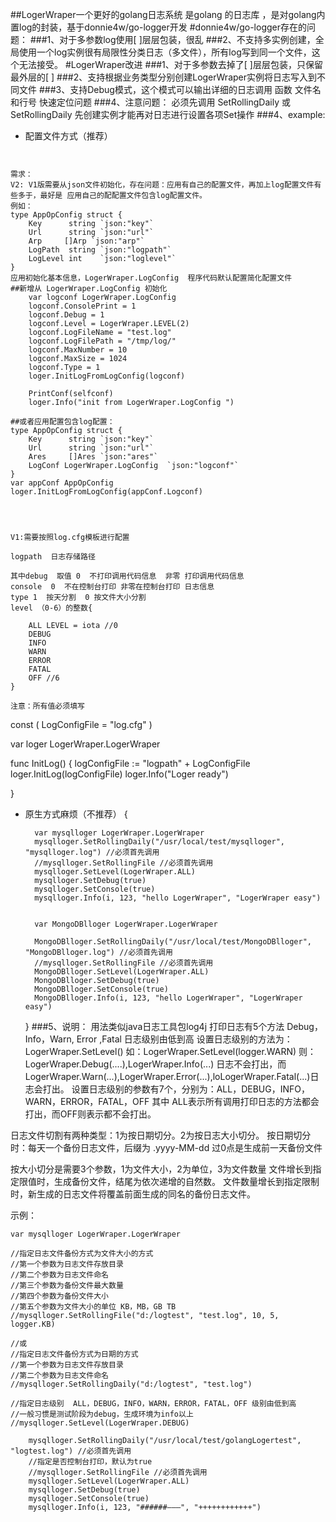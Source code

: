 ##LogerWraper一个更好的golang日志系统
       是golang 的日志库 ，是对golang内置log的封装，基于donnie4w/go-logger开发
#donnie4w/go-logger存在的问题：
###1、对于多参数log使用[ ]层层包装，很乱
###2、不支持多实例创建，全局使用一个log实例很有局限性分类日志（多文件），所有log写到同一个文件，这个无法接受。
#LogerWraper改进
###1、对于多参数去掉了[ ]层层包装，只保留最外层的[ ]
###2、支持根据业务类型分别创建LogerWraper实例将日志写入到不同文件
###3、支持Debug模式，这个模式可以输出详细的日志调用 函数 文件名 和行号 快速定位问题
###4、注意问题：
           必须先调用 SetRollingDaily 或 SetRollingDaily 先创建实例才能再对日志进行设置各项Set操作
###4、example:
* 配置文件方式（推荐）
<pre><code>

需求：
V2: V1版需要从json文件初始化，存在问题：应用有自己的配置文件，再加上log配置文件有些多于，最好是 应用自己的配配置文件包含log配置文件。
例如：
type AppOpConfig struct {
	Key      string `json:"key"`
	Url      string `json:"url"`
	Arp     []Arp `json:"arp"`
	LogPath  string `json:"logpath"`
	LogLevel int    `json:"loglevel"`
}
应用初始化基本信息，LogerWraper.LogConfig  程序代码默认配置简化配置文件
##新增从 LogerWraper.LogConfig 初始化
	var logconf LogerWraper.LogConfig
	logconf.ConsolePrint = 1
	logconf.Debug = 1
	logconf.Level = LogerWraper.LEVEL(2)
	logconf.LogFileName = "test.log"
	logconf.LogFilePath = "/tmp/log/"
	logconf.MaxNumber = 10
	logconf.MaxSize = 1024
	logconf.Type = 1
	loger.InitLogFromLogConfig(logconf)

	PrintConf(selfconf)
	loger.Info("init from LogerWraper.LogConfig ")
	
##或者应用配置包含log配置：
type AppOpConfig struct {
	Key      string `json:"key"`
	Url      string `json:"url"`
	Ares     []Ares `json:"ares"`
	LogConf LogerWraper.LogConfig  `json:"logconf"`
}
var appConf AppOpConfig
loger.InitLogFromLogConfig(appConf.Logconf)


	
	
V1:需要按照log.cfg模板进行配置

logpath  日志存储路径

其中debug  取值 0  不打印调用代码信息  非零 打印调用代码信息
console  0  不在控制台打印 非零在控制台打印 日志信息
type 1  按天分割  0 按文件大小分割
level （0-6）的整数{

	ALL LEVEL = iota //0
	DEBUG
	INFO
	WARN
	ERROR
	FATAL
	OFF //6
}

注意：所有值必须填写
</code></pre>

const (
	LogConfigFile = "log.cfg"
)

var loger LogerWraper.LogerWraper

func InitLog() {
	logConfigFile := "logpath" + LogConfigFile
	loger.InitLog(logConfigFile)
	loger.Info("Loger ready")

}

* 原生方式麻烦（不推荐）
{
		
        var mysqlloger LogerWraper.LogerWraper
		mysqlloger.SetRollingDaily("/usr/local/test/mysqlloger", "mysqlloger.log") //必须首先调用
		//mysqlloger.SetRollingFile //必须首先调用
		mysqlloger.SetLevel(LogerWraper.ALL)
		mysqlloger.SetDebug(true)
		mysqlloger.SetConsole(true)
		mysqlloger.Info(i, 123, "hello LogerWraper", "LogerWraper easy")


		var MongoDBlloger LogerWraper.LogerWraper

		MongoDBlloger.SetRollingDaily("/usr/local/test/MongoDBlloger", "MongoDBlloger.log") //必须首先调用
		//mysqlloger.SetRollingFile //必须首先调用
		MongoDBlloger.SetLevel(LogerWraper.ALL)
		MongoDBlloger.SetDebug(true)
		MongoDBlloger.SetConsole(true)
		MongoDBlloger.Info(i, 123, "hello LogerWraper", "LogerWraper easy")
	}
###5、说明：
       用法类似java日志工具包log4j
打印日志有5个方法 Debug，Info，Warn, Error ,Fatal  日志级别由低到高
设置日志级别的方法为：LogerWraper.SetLevel() 如：LogerWraper.SetLevel(logger.WARN)
则：LogerWraper.Debug(....),LogerWraper.Info(...) 日志不会打出，而 
 LogerWraper.Warn(...),LogerWraper.Error(...),loLogerWraper.Fatal(...)日志会打出。
设置日志级别的参数有7个，分别为：ALL，DEBUG，INFO，WARN，ERROR，FATAL，OFF
其中 ALL表示所有调用打印日志的方法都会打出，而OFF则表示都不会打出。


日志文件切割有两种类型：1为按日期切分。2为按日志大小切分。
按日期切分时：每天一个备份日志文件，后缀为 .yyyy-MM-dd 
过0点是生成前一天备份文件

按大小切分是需要3个参数，1为文件大小，2为单位，3为文件数量
文件增长到指定限值时，生成备份文件，结尾为依次递增的自然数。
文件数量增长到指定限制时，新生成的日志文件将覆盖前面生成的同名的备份日志文件。

示例：

	var mysqlloger LogerWraper.LogerWraper

	//指定日志文件备份方式为文件大小的方式
	//第一个参数为日志文件存放目录
	//第二个参数为日志文件命名
	//第三个参数为备份文件最大数量
	//第四个参数为备份文件大小
	//第五个参数为文件大小的单位 KB，MB，GB TB
	//mysqlloger.SetRollingFile("d:/logtest", "test.log", 10, 5, logger.KB)

    //或
	//指定日志文件备份方式为日期的方式
	//第一个参数为日志文件存放目录
	//第二个参数为日志文件命名
	//mysqlloger.SetRollingDaily("d:/logtest", "test.log")

	//指定日志级别  ALL，DEBUG，INFO，WARN，ERROR，FATAL，OFF 级别由低到高
	//一般习惯是测试阶段为debug，生成环境为info以上
	//mysqlloger.SetLevel(LogerWraper.DEBUG)

		mysqlloger.SetRollingDaily("/usr/local/test/golangLogertest", "logtest.log") //必须首先调用
        //指定是否控制台打印，默认为true
		//mysqlloger.SetRollingFile //必须首先调用
		mysqlloger.SetLevel(LogerWraper.ALL)
		mysqlloger.SetDebug(true)
		mysqlloger.SetConsole(true)
		mysqlloger.Info(i, 123, "######———", "++++++++++++")


